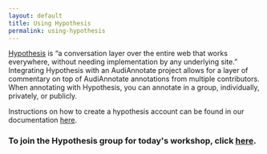 ```yaml
---
layout: default
title: Using Hypothesis
permalink: using-hypothesis
---
```

<!-- Add an essay or interpretive material below this line,
using HTML or markdown.  Do not modify this file above this line -->

[Hypothesis](https://web.hypothes.is/about/) is “a conversation layer over the entire web that works everywhere, without needing implementation by any underlying site.” Integrating Hypothesis with an AudiAnnotate project allows for a layer of commentary on top of AudiAnnotate annotations from multiple contributors. When annotating with Hypothesis, you can annotate in a group, individually, privately, or publicly.
<br>



Instructions on how to create a hypothesis account can be found in our documentation [here](https://hipstas.github.io/AudiAnnotate/documentation.html#collaborative).
<br>

### To join the Hypothesis group for today's workshop, click [here](https://hypothes.is/groups/zgbMD4L9/sw-workshop).
<br>
